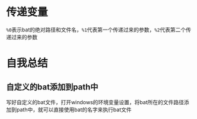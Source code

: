 # 传递变量

`%0`表示bat的绝对路径和文件名，`%1`代表第一个传递过来的参数，`%2`代表第二个传递过来的参数

# 自我总结

## 自定义的bat添加到path中

写好自定义的bat文件，打开windows的环境变量设置，将bat所在的文件路径添加到path中，就可以直接使用bat的名字来执行bat文件